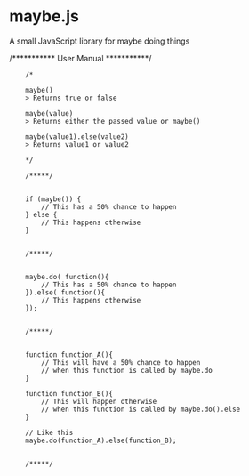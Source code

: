 # maybe.js
A small JavaScript library for maybe doing things

/*********** User Manual ***********/
        
        /*
        
        maybe()
        > Returns true or false
        
        maybe(value)
        > Returns either the passed value or maybe()
        
        maybe(value1).else(value2)
        > Returns value1 or value2
        
        */
        
        /*****/
        
        
        if (maybe()) {
            // This has a 50% chance to happen   
        } else {
            // This happens otherwise
        }
        
        
        /*****/
        
        
        maybe.do( function(){
            // This has a 50% chance to happen          
        }).else( function(){
            // This happens otherwise        
        });
        
        
        /*****/
        
        
        function function_A(){
            // This will have a 50% chance to happen
            // when this function is called by maybe.do
        }
        
        function function_B(){
            // This will happen otherwise
            // when this function is called by maybe.do().else
        }
        
        // Like this
        maybe.do(function_A).else(function_B);
        
        
        /*****/
